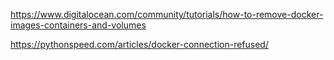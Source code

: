 https://www.digitalocean.com/community/tutorials/how-to-remove-docker-images-containers-and-volumes

https://pythonspeed.com/articles/docker-connection-refused/
